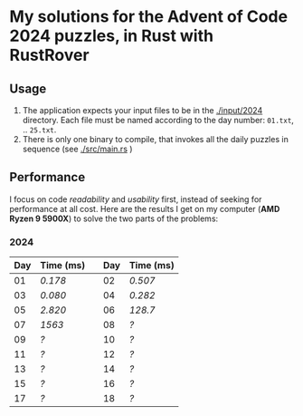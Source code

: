 # My solutions for the Advent of Code 2024 puzzles, in Rust with RustRover

## Usage

1. The application expects your input files to be in the [./input/2024]() directory. Each file must be named according to the day number: `01.txt`, .. `25.txt`.
2. There is only one binary to compile, that invokes all the daily puzzles in sequence (see [./src/main.rs]() )

## Performance

I focus on code *readability* and *usability* first, instead of seeking for performance at all cost. Here are the results I get on my computer (**AMD Ryzen 9 5900X**) to solve the two parts of the problems:

### 2024 
| Day | Time (ms) |   | Day | Time (ms) |
|-----|-----------|---|-----|-----------| 
| 01  | *0.178*   |   | 02  | *0.507*   |
| 03  | *0.080*   |   | 04  | *0.282*   |
| 05  | *2.820*   |   | 06  | *128.7*   |
| 07  | *1563*    |   | 08  | *?*       |
| 09  | *?*       |   | 10  | *?*       |
| 11  | *?*       |   | 12  | *?*       |
| 13  | *?*       |   | 14  | *?*       |
| 15  | *?*       |   | 16  | *?*       |
| 17  | *?*       |   | 18  | *?*       |